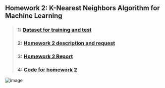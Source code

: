 ## Homework 2: K-Nearest Neighbors Algorithm for Machine Learning
> ### 1: [Dataset for training and test](./CreditCards.csv)
> ### 2: [Homework 2 description and request](./Homework2.pdf)
> ### 3: [Homework 2 Report](./Homework2_Report.pdf)
> ### 4: [Code for homework 2](./homework2.py)
![image](https://github.com/EdwinInAu/Fork_File_CS-Notes/blob/master/Smile.png)
